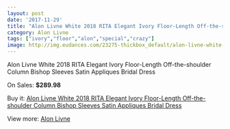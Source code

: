 ```yaml
---
layout: post
date: '2017-11-29'
title: "Alon Livne White 2018 RITA Elegant Ivory Floor-Length Off-the-shoulder Column Bishop Sleeves Satin Appliques Bridal Dress"
category: Alon Livne
tags: ["ivory","floor","alon","special","crazy"]
image: http://img.eudances.com/23275-thickbox_default/alon-livne-white-2018-rita-elegant-ivory-floor-length-off-the-shoulder-column-bishop-sleeves-satin-appliques-bridal-dress.jpg
---
```

Alon Livne White 2018 RITA Elegant Ivory Floor-Length Off-the-shoulder Column Bishop Sleeves Satin Appliques Bridal Dress

On Sales: **$289.98**
<a href="https://www.eudances.com/en/alon-livne/7493-alon-livne-white-2018-rita-elegant-ivory-floor-length-off-the-shoulder-column-bishop-sleeves-satin-appliques-bridal-dress.html"><amp-img layout="responsive" width="600" height="600" src="//img.eudances.com/23275-thickbox_default/alon-livne-white-2018-rita-elegant-ivory-floor-length-off-the-shoulder-column-bishop-sleeves-satin-appliques-bridal-dress.jpg" alt="Alon Livne White 2018 RITA Elegant Ivory Floor-Length Off-the-shoulder Column Bishop Sleeves Satin Appliques Bridal Dress 0" /></a>
<a href="https://www.eudances.com/en/alon-livne/7493-alon-livne-white-2018-rita-elegant-ivory-floor-length-off-the-shoulder-column-bishop-sleeves-satin-appliques-bridal-dress.html"><amp-img layout="responsive" width="600" height="600" src="//img.eudances.com/23276-thickbox_default/alon-livne-white-2018-rita-elegant-ivory-floor-length-off-the-shoulder-column-bishop-sleeves-satin-appliques-bridal-dress.jpg" alt="Alon Livne White 2018 RITA Elegant Ivory Floor-Length Off-the-shoulder Column Bishop Sleeves Satin Appliques Bridal Dress 1" /></a>

Buy it: [Alon Livne White 2018 RITA Elegant Ivory Floor-Length Off-the-shoulder Column Bishop Sleeves Satin Appliques Bridal Dress](https://www.eudances.com/en/alon-livne/7493-alon-livne-white-2018-rita-elegant-ivory-floor-length-off-the-shoulder-column-bishop-sleeves-satin-appliques-bridal-dress.html "Alon Livne White 2018 RITA Elegant Ivory Floor-Length Off-the-shoulder Column Bishop Sleeves Satin Appliques Bridal Dress")

View more: [Alon Livne](https://www.eudances.com/en/116-alon-livne "Alon Livne")